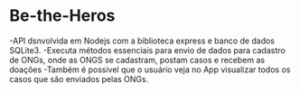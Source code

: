 # Be-the-Heros
 -API dsnvolvida em Nodejs com a biblioteca express e banco de dados SQLite3.
 -Executa métodos essenciais para envio de dados para cadastro de ONGs, onde as ONGS se cadastram, postam casos e recebem as doações
 -Também é possivel que o usuário veja no App visualizar todos os casos que são enviados pelas ONGs.
